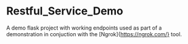 # Restful_Service_Demo

A demo flask project with working endpoints used as part of a demonstration in conjuction with the [Ngrok]{https://ngrok.com/} tool.
